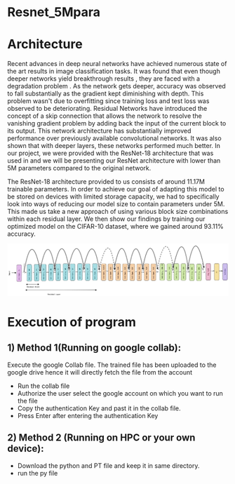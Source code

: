 # Resnet_5Mpara
<!-- Created Resnet architecture with parameters less than 5M  -->
<!-- #Running the python File -->

# Architecture
Recent advances in deep neural networks have achieved numerous state of the art results in image classification tasks. It was found that even though deeper networks yield breakthrough results , they are faced with a degradation problem . As the network gets deeper, accuracy was observed to fall substantially as the gradient kept diminishing with depth. This problem wasn't due to overfitting since training loss and test loss was observed to be deteriorating. Residual Networks have introduced the concept of a skip connection that allows the network to resolve the vanishing gradient problem by adding back the input of the current block to its output. This network architecture has substantially improved performance over previously available convolutional networks. It was also shown that with deeper layers, these networks performed much better. In our project, we were provided with the ResNet-18 architecture that was used in and we will be presenting our ResNet architecture with lower than 5M parameters compared to the original network.

The ResNet-18 architecture provided to us consists of around 11.17M trainable parameters. In order to achieve our goal of adapting this model to be stored on devices with limited storage capacity, we had to specifically look into ways of reducing our model size to contain parameters under 5M. This made us take a new approach of using various block size combinations within each residual layer. We then show our findings by training our optimized model on the CIFAR-10 dataset, where we gained around 93.11\% accuracy.

![Resnet Architecture](https://github.com/kewaljani/Resnet_5Mpara/blob/main/Architecture_Resnet.jpeg)

# Execution of program
## 1) Method 1(Running on google collab): 
Execute the google Collab file. The trained file has been uploaded to the google drive hence it will directly fetch the file from the account

- Run the collab file 
- Authorize the user select the google account on which you want to run the file 
- Copy the authentication Key and past it in the collab file.
- Press Enter after entering the authentication Key

## 2) Method 2 (Running on HPC or your own device): 

- Download the python and PT file and keep it in same directory.
- run the py file 


